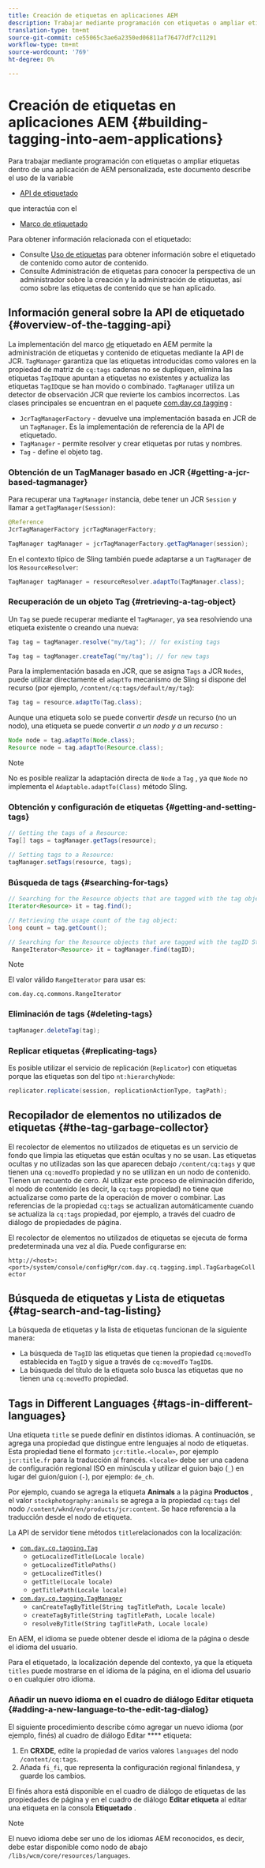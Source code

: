 ```yaml
---
title: Creación de etiquetas en aplicaciones AEM
description: Trabajar mediante programación con etiquetas o ampliar etiquetas dentro de una aplicación AEM personalizada
translation-type: tm+mt
source-git-commit: ce55065c3ae6a2350ed06811af76477df7c11291
workflow-type: tm+mt
source-wordcount: '769'
ht-degree: 0%

---
```



# Creación de etiquetas en aplicaciones AEM {#building-tagging-into-aem-applications}

Para trabajar mediante programación con etiquetas o ampliar etiquetas dentro de una aplicación de AEM personalizada, este documento describe el uso de la variable

* [API de etiquetado](https://helpx.adobe.com/experience-manager/6-5/sites/developing/using/reference-materials/javadoc/com/day/cq/tagging/package-summary.html)

que interactúa con el

* [Marco de etiquetado](tagging-framework.md)

Para obtener información relacionada con el etiquetado:

* Consulte [Uso de etiquetas](/help/sites-cloud/authoring/features/tags.md) para obtener información sobre el etiquetado de contenido como autor de contenido.
* Consulte Administración de etiquetas para conocer la perspectiva de un administrador sobre la creación y la administración de etiquetas, así como sobre las etiquetas de contenido que se han aplicado.

## Información general sobre la API de etiquetado {#overview-of-the-tagging-api}

La implementación del marco [de](tagging-framework.md) etiquetado en AEM permite la administración de etiquetas y contenido de etiquetas mediante la API de JCR. `TagManager` garantiza que las etiquetas introducidas como valores en la propiedad de matriz de `cq:tags` cadenas no se dupliquen, elimina las etiquetas `TagID`que apuntan a etiquetas no existentes y actualiza las etiquetas `TagID`que se han movido o combinado. `TagManager` utiliza un detector de observación JCR que revierte los cambios incorrectos. Las clases principales se encuentran en el paquete [com.day.cq.tagging](https://helpx.adobe.com/experience-manager/6-5/sites/developing/using/reference-materials/javadoc/index.html?com/day/cq/tagging/package-summary.html) :

* `JcrTagManagerFactory` - devuelve una implementación basada en JCR de un `TagManager`. Es la implementación de referencia de la API de etiquetado.
* `TagManager` - permite resolver y crear etiquetas por rutas y nombres.
* `Tag` - define el objeto tag.

### Obtención de un TagManager basado en JCR {#getting-a-jcr-based-tagmanager}

Para recuperar una `TagManager` instancia, debe tener un JCR `Session` y llamar a `getTagManager(Session)`:

```java
@Reference
JcrTagManagerFactory jcrTagManagerFactory;

TagManager tagManager = jcrTagManagerFactory.getTagManager(session);
```

En el contexto típico de Sling también puede adaptarse a un `TagManager` de los `ResourceResolver`:

```java
TagManager tagManager = resourceResolver.adaptTo(TagManager.class);
```

### Recuperación de un objeto Tag {#retrieving-a-tag-object}

Un `Tag` se puede recuperar mediante el `TagManager`, ya sea resolviendo una etiqueta existente o creando una nueva:

```java
Tag tag = tagManager.resolve("my/tag"); // for existing tags

Tag tag = tagManager.createTag("my/tag"); // for new tags
```

Para la implementación basada en JCR, que se asigna `Tags` a JCR `Nodes`, puede utilizar directamente el `adaptTo` mecanismo de Sling si dispone del recurso (por ejemplo, `/content/cq:tags/default/my/tag`):

```java
Tag tag = resource.adaptTo(Tag.class);
```

Aunque una etiqueta solo se puede convertir *desde* un recurso (no un nodo), una etiqueta se puede convertir *a un nodo y a un recurso* :

```java
Node node = tag.adaptTo(Node.class);
Resource node = tag.adaptTo(Resource.class);
```

>[!NOTE]
>
>No es posible realizar la adaptación directa de `Node` a `Tag` , ya que `Node` no implementa el `Adaptable.adaptTo(Class)` método Sling.

### Obtención y configuración de etiquetas {#getting-and-setting-tags}

```java
// Getting the tags of a Resource:
Tag[] tags = tagManager.getTags(resource);

// Setting tags to a Resource:
tagManager.setTags(resource, tags);
```

### Búsqueda de tags {#searching-for-tags}

```java
// Searching for the Resource objects that are tagged with the tag object:
Iterator<Resource> it = tag.find();

// Retrieving the usage count of the tag object:
long count = tag.getCount();

// Searching for the Resource objects that are tagged with the tagID String:
 RangeIterator<Resource> it = tagManager.find(tagID);
```

>[!NOTE]
>
>El valor válido `RangeIterator` para usar es:
>
>`com.day.cq.commons.RangeIterator`

### Eliminación de tags {#deleting-tags}

```java
tagManager.deleteTag(tag);
```

### Replicar etiquetas {#replicating-tags}

Es posible utilizar el servicio de replicación (`Replicator`) con etiquetas porque las etiquetas son del tipo `nt:hierarchyNode`:

```java
replicator.replicate(session, replicationActionType, tagPath);
```

## Recopilador de elementos no utilizados de etiquetas {#the-tag-garbage-collector}

El recolector de elementos no utilizados de etiquetas es un servicio de fondo que limpia las etiquetas que están ocultas y no se usan. Las etiquetas ocultas y no utilizadas son las que aparecen debajo `/content/cq:tags` y que tienen una `cq:movedTo` propiedad y no se utilizan en un nodo de contenido. Tienen un recuento de cero. Al utilizar este proceso de eliminación diferido, el nodo de contenido (es decir, la `cq:tags` propiedad) no tiene que actualizarse como parte de la operación de mover o combinar. Las referencias de la propiedad `cq:tags` se actualizan automáticamente cuando se actualiza la `cq:tags` propiedad, por ejemplo, a través del cuadro de diálogo de propiedades de página.

El recolector de elementos no utilizados de etiquetas se ejecuta de forma predeterminada una vez al día. Puede configurarse en:

`http://<host>:<port>/system/console/configMgr/com.day.cq.tagging.impl.TagGarbageCollector`

## Búsqueda de etiquetas y Lista de etiquetas {#tag-search-and-tag-listing}

La búsqueda de etiquetas y la lista de etiquetas funcionan de la siguiente manera:

* La búsqueda de `TagID` las etiquetas que tienen la propiedad `cq:movedTo` establecida en `TagID` y sigue a través de `cq:movedTo` `TagID`s.
* La búsqueda del título de la etiqueta solo busca las etiquetas que no tienen una `cq:movedTo` propiedad.

## Tags in Different Languages {#tags-in-different-languages}

Una etiqueta `title` se puede definir en distintos idiomas. A continuación, se agrega una propiedad que distingue entre lenguajes al nodo de etiquetas. Esta propiedad tiene el formato `jcr:title.<locale>`, por ejemplo `jcr:title.fr` para la traducción al francés. `<locale>` debe ser una cadena de configuración regional ISO en minúscula y utilizar el guion bajo (`_`) en lugar del guion/guion (`-`), por ejemplo: `de_ch`.

Por ejemplo, cuando se agrega la etiqueta **Animals** a la página **Productos** , el valor `stockphotography:animals` se agrega a la propiedad `cq:tags` del nodo `/content/wknd/en/products/jcr:content`. Se hace referencia a la traducción desde el nodo de etiqueta.

La API de servidor tiene métodos `title`relacionados con la localización:

* [`com.day.cq.tagging.Tag`](https://helpx.adobe.com/experience-manager/6-5/sites/developing/using/reference-materials/javadoc/index.html?com/day/cq/tagging/Tag.html)
   * `getLocalizedTitle(Locale locale)`
   * `getLocalizedTitlePaths()`
   * `getLocalizedTitles()`
   * `getTitle(Locale locale)`
   * `getTitlePath(Locale locale)`
* [`com.day.cq.tagging.TagManager`](https://helpx.adobe.com/experience-manager/6-5/sites/developing/using/reference-materials/javadoc/index.html?com/day/cq/tagging/TagManager.html)
   * `canCreateTagByTitle(String tagTitlePath, Locale locale)`
   * `createTagByTitle(String tagTitlePath, Locale locale)`
   * `resolveByTitle(String tagTitlePath, Locale locale)`

En AEM, el idioma se puede obtener desde el idioma de la página o desde el idioma del usuario.

Para el etiquetado, la localización depende del contexto, ya que la etiqueta `titles` puede mostrarse en el idioma de la página, en el idioma del usuario o en cualquier otro idioma.

### Añadir un nuevo idioma en el cuadro de diálogo Editar etiqueta {#adding-a-new-language-to-the-edit-tag-dialog}

El siguiente procedimiento describe cómo agregar un nuevo idioma (por ejemplo, finés) al cuadro de diálogo Editar **** etiqueta:

1. En **CRXDE**, edite la propiedad de varios valores `languages` del nodo `/content/cq:tags`.
1. Añada `fi_fi`, que representa la configuración regional finlandesa, y guarde los cambios.

El finés ahora está disponible en el cuadro de diálogo de etiquetas de las propiedades de página y en el cuadro de diálogo **Editar etiqueta** al editar una etiqueta en la consola **Etiquetado** .

>[!NOTE]
>
>El nuevo idioma debe ser uno de los idiomas AEM reconocidos, es decir, debe estar disponible como nodo de abajo `/libs/wcm/core/resources/languages`.
